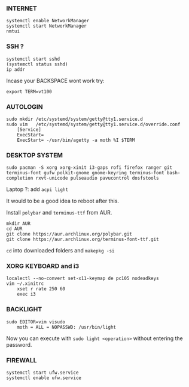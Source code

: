 ### INTERNET
    systemctl enable NetworkManager
    systemctl start NetworkManager
    nmtui
    
### SSH ? 
    systemctl start sshd
    (systemctl status sshd)
    ip addr
Incase your BACKSPACE wont work try:

    export TERM=vt100  
    
### AUTOLOGIN
    sudo mkdir /etc/systemd/system/getty@tty1.service.d
    sudo vim   /etc/systemd/system/getty@tty1.service.d/override.conf
        [Service]
        ExecStart=
        ExecStart= -/usr/bin/agetty -a moth %I $TERM

### DESKTOP SYSTEM
    sudo pacman -S xorg xorg-xinit i3-gaps rofi firefox ranger git terminus-font gufw polkit-gnome gnome-keyring terminus-font bash-completion rxvt-unicode pulseaudio pavucontrol dosfstools 
    
Laptop ?: add ```acpi light```

It would to be a good idea to reboot after this.
    
    
Install ```polybar``` and ```terminus-ttf``` from AUR. 

    mkdir AUR 
    cd AUR
    git clone https://aur.archlinux.org/polybar.git
    git clone https://aur.archlinux.org/terminus-font-ttf.git
    
```cd``` into downloaded folders and ```makepkg -si```

### XORG KEYBOARD and i3
    localectl --no-convert set-x11-keymap de pc105 nodeadkeys
    vim ~/.xinitrc
        xset r rate 250 60 
        exec i3

### BACKLIGHT
    sudo EDITOR=vim visudo
        moth = ALL = NOPASSWD: /usr/bin/light
        
Now you can execute with ```sudo light <operation>``` without entering the password.

### FIREWALL
    systemctl start ufw.service
    systemctl enable ufw.service

